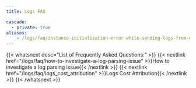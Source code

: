 ```yaml
---
title: Logs FAQ

cascade:
  - private: true
aliases:
    - /logs/faq/instance-initialization-error-while-sending-logs-from-datadog-agent/
---
```


{{< whatsnext desc="List of Frequently Asked Questions:" >}}
    {{< nextlink href="/logs/faq/how-to-investigate-a-log-parsing-issue" >}}How to investigate a log parsing issue{{< /nextlink >}}
    {{< nextlink href="/logs/faq/logs_cost_attribution" >}}Logs Cost Attribution{{< /nextlink >}}
{{< /whatsnext >}}

